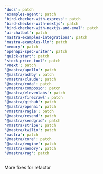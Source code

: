 ```yaml
---
'docs': patch
'examples-agent': patch
'bird-checker-with-express': patch
'bird-checker-with-nextjs': patch
'bird-checker-with-nextjs-and-eval': patch
'ai-chatbot': patch
'mastra-examples-integrations': patch
'mastra-examples-llm': patch
'memory': patch
'openapi-spec-writer': patch
'quick-start': patch
'stock-price-tool': patch
'vnext': patch
'@mastra/apollo': patch
'@mastra/ashby': patch
'@mastra/claude': patch
'@mastra/coda': patch
'@mastra/composio': patch
'@mastra/elevenlabs': patch
'@mastra/firecrawl': patch
'@mastra/github': patch
'@mastra/openai': patch
'@mastra/ragie': patch
'@mastra/resend': patch
'@mastra/sendgrid': patch
'@mastra/stripe': patch
'@mastra/twilio': patch
'mastra': patch
'@mastra/core': patch
'@mastra/engine': patch
'@mastra/memory': patch
'@mastra/rag': patch
---
```


More fixes for refactor
